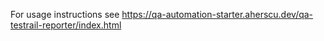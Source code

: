 For usage instructions
see https://qa-automation-starter.aherscu.dev/qa-testrail-reporter/index.html
